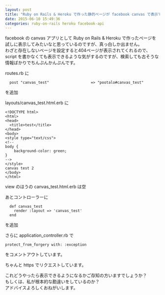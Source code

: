 ```yaml
---
layout: post
title: "Ruby on Rails & Heroku で作った静的ページが facebook canvas で表示できない"
date: 2015-06-10 15:49:36
categories: ruby-on-rails heroku facebook-api
---
```

<p>facebook の canvas アプリとして Ruby on Rails &amp; Heroku で作ったページを試しに表示してみたいなと思っているのですが、真っ白しか出ません。<br>
わざと存在しないページを設定すると404ページが表示されてくれるので、script を書かなくても表示できるような気がするのですが、検索しても古そうな情報ばかりでちんぷんかんぷんです。</p>

<p>routes.rb に</p>

<pre><code>  post "canvas_test"                   =&gt; "pootalo#canvas_test"
</code></pre>

<p>を追加</p>

<p>layouts/canvas_test.html.erb に</p>

<pre><code>&lt;!DOCTYPE html&gt;
&lt;html&gt;
&lt;head&gt;
  &lt;title&gt;test&lt;/title&gt;
&lt;/head&gt;
&lt;body&gt;
&lt;style type="text/css"&gt;
&lt;!--
body {
    background-color: green;
}
--&gt; 
&lt;/style&gt;
canvas test 2
&lt;/body&gt;
&lt;/html&gt;
</code></pre>

<p>view のほうの canvas_test.html.erb は空</p>

<p>あとコントローラーに</p>

<pre><code>  def canvas_test
    render :layout =&gt; 'canvas_test'
  end
</code></pre>

<p>を追加</p>

<p>さらに application_controller.rb で</p>

<pre><code>protect_from_forgery with: :exception
</code></pre>

<p>をコメントアウトしています。</p>

<p>ちゃんと https でリクエストしています。</p>

<p>これどうやったら表示できるようになるかご存知の方いますでしょうか？<br>
もしくは、私が根本的な勘違いをしているのか？<br>
アドバイスよろしくおねがいします。</p>
